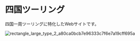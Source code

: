 # 四国ツーリング

四国一周ツーリングに特化したWebサイトです。

![rectangle_large_type_2_a80ca0bcb7e96333c7f6e7a19cff695a](https://user-images.githubusercontent.com/70832534/102882833-5f512700-4492-11eb-80c0-8a467c5ee947.png)
